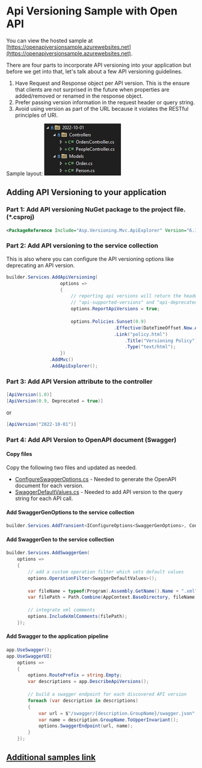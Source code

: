 # Api Versioning Sample with Open API

You can view the hosted sample at [https://openapiversionsample.azurewebsites.net](https://openapiversionsample.azurewebsites.net).

There are four parts to incorporate API versioning into your application
but before we get into that, let's talk about a few API versioning guidelines.

1) Have Request and Response object per API version. This is the ensure that clients
are not surprised in the future when properties are added/removed or renamed in the response object.
2) Prefer passing version information in the request header or query string.
3) Avoid using version as part of the URL because it violates the RESTful principles of URI.

Sample layout:
  ![Folder Layout](assets/folderlayout.jpg "Folder Layout")

## Adding API Versioning to your application

### Part 1: Add API versioning NuGet package to the project file. (*.csproj)

```xml
<PackageReference Include="Asp.Versioning.Mvc.ApiExplorer" Version="6.1.0" />
```

### Part 2: Add API versioning to the service collection

This is also where you can configure the API versioning options like deprecating an API version.

```csharp
builder.Services.AddApiVersioning(
                    options =>
                    {
                        // reporting api versions will return the headers
                        // "api-supported-versions" and "api-deprecated-versions"
                        options.ReportApiVersions = true;

                        options.Policies.Sunset(0.9)
                                        .Effective(DateTimeOffset.Now.AddDays(60))
                                        .Link("policy.html")
                                            .Title("Versioning Policy")
                                            .Type("text/html");
                    })
                .AddMvc()
                .AddApiExplorer();
```

### Part 3: Add API Version attribute to the controller

```csharp
[ApiVersion(1.0)]
[ApiVersion(0.9, Deprecated = true)]
```

or

```csharp
[ApiVersion("2022-10-01")]
```

### Part 4: Add API Version to OpenAPI document (Swagger)

#### Copy files

Copy the following two files and updated as needed.

* [ConfigureSwaggerOptions.cs](src/ApiVersioningSample/ConfigureSwaggerOptions.cs) - Needed to generate the OpenAPI document for each version.
* [SwaggerDefaultValues.cs](src/ApiVersioningSample/SwaggerDefaultValues.cs) - Needed to add API version to the query string for each API call.

#### Add SwaggerGenOptions to the service collection

```csharp
builder.Services.AddTransient<IConfigureOptions<SwaggerGenOptions>, ConfigureSwaggerOptions>();
```

#### Add SwaggerGen to the service collection

```csharp
builder.Services.AddSwaggerGen(
    options =>
    {
        // add a custom operation filter which sets default values
        options.OperationFilter<SwaggerDefaultValues>();

        var fileName = typeof(Program).Assembly.GetName().Name + ".xml";
        var filePath = Path.Combine(AppContext.BaseDirectory, fileName);

        // integrate xml comments
        options.IncludeXmlComments(filePath);
    });
```    

#### Add Swagger to the application pipeline

```csharp
app.UseSwagger();
app.UseSwaggerUI(
    options =>
    {
        options.RoutePrefix = string.Empty;
        var descriptions = app.DescribeApiVersions();

        // build a swagger endpoint for each discovered API version
        foreach (var description in descriptions)
        {
            var url = $"/swagger/{description.GroupName}/swagger.json";
            var name = description.GroupName.ToUpperInvariant();
            options.SwaggerEndpoint(url, name);
        }
    });
```

## [Additional samples link](https://github.com/dotnet/aspnet-api-versioning/tree/main/examples)
